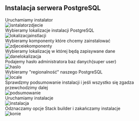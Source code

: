 ## Instalacja serwera PostgreSQL
Uruchamiamy instalator  
![isntalatorzdjecie]()  
Wybieramy lokalizacje instalacji PostgreSQL   
![lokalizacjainstlacji]()  
Wybieramy komponenty które chcemy zainstalować  
![zdjeceiekomponenty]()  
Wybieramy lokalizację w której będą zapisywane dane  
![danelokalizacja]()  
Podajemy hasło administratora baz danych(super user)  
![haslo]()  
Wybieramy "regionalność" naszego PostgreSQL  
![locale]()  
Sprawdzmy podsumowanie instalacji i jeśli wszystko się zgadza przewchodzimy dalej  
![podsumowanie]()  
Uruchamiamy instalacje  
![instalacja]()  
Odznaczamy opcje Stack builder i zakańczamy instalacje  
![konie]()  
